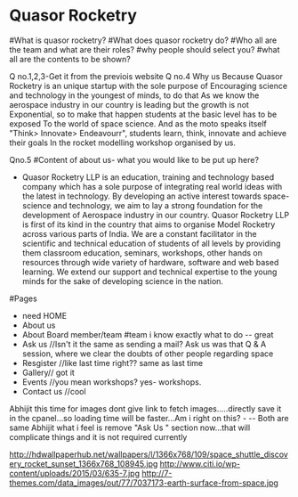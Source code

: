 # Quasor Rocketry

#What is quasor rocketry?
#What does quasor rocketry do?
#Who all are the team and what are their roles?
#why people should select you?
#what all are the contents to be shown?

Q no.1,2,3-Get it from the previois website
Q no.4 
Why us Because
Quasor Rocketry is an unique startup with the sole purpose of
Encouraging science and technology in the youngest of minds, to do that 
As we know the aerospace industry in our country is leading but the growth is not
Exponential, so to make that happen students at the basic level has to be exposed 
To the world of space science.
And as the moto speaks itself "Think> Innovate> Endeavourr", students learn, think, innovate and achieve their goals
In the rocket modelling workshop organised by us.

Qno.5
#Content of about us- what you would like to be put up here? 
<ul><li>Quasor Rocketry LLP is an education, training and technology based company which has a sole purpose of integrating real world ideas with the latest in technology. By developing an active interest towards space-science and technology, we aim to lay a strong foundation for the development of Aerospace industry in our country.
Quasor Rocketry LLP is first of its kind in the country that aims to organise Model Rocketry across various parts of India. We are a constant facilitator in the scientific and technical education of students of all levels by providing them classroom education, seminars, workshops, other hands on resources through wide variety of hardware, software and web based learning.
We extend our support and technical expertise to the young minds for the sake of developing science in the nation.</li>
</ul>
#Pages
<ul>
<li>need HOME</li>
<li>About us</li>
<li>About Board member/team #team i know exactly what to do -- great</li>
<li>Ask us //Isn't it the same as sending a mail? Ask us was that Q & A session, where we clear the doubts of other people regarding space</li>
<li>Resgister //like last time right?? same as last time</li>
<li>Gallery// got it</li>
<li>Events //you mean workshops? yes- workshops.</li>
<li>Contact us //cool</li>
</ul>


Abhijit this time for images dont give link to fetch images.....directly save it in the cpanel...so loading time will be faster...Am i right on this? - -- Both are same
Abhijit what i feel  is remove "Ask Us " section now...that will complicate things and it is not required currently

http://hdwallpaperhub.net/wallpapers/l/1366x768/109/space_shuttle_discovery_rocket_sunset_1366x768_108945.jpg
http://www.citi.io/wp-content/uploads/2015/03/635-7.jpg
http://7-themes.com/data_images/out/77/7037173-earth-surface-from-space.jpg
